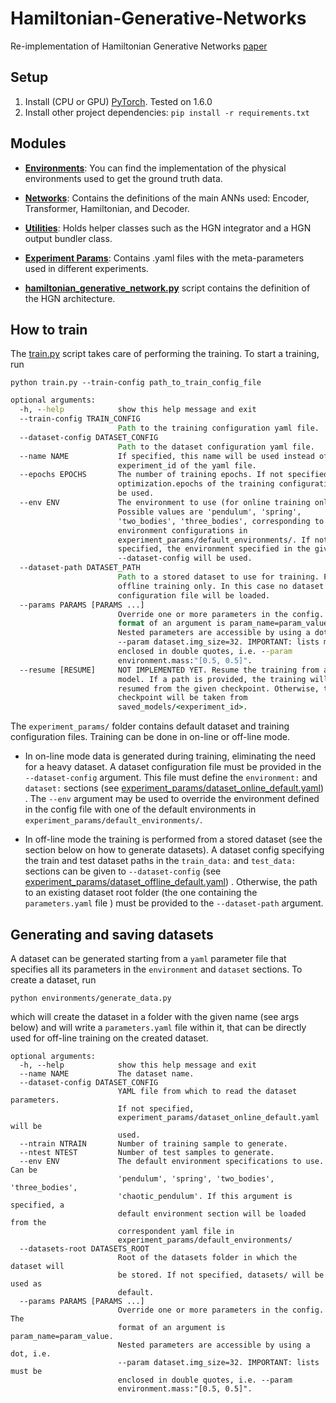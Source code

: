 # Hamiltonian-Generative-Networks
Re-implementation of Hamiltonian Generative Networks [paper](https://arxiv.org/abs/1909.13789)


## Setup

1. Install (CPU or GPU) [PyTorch](https://pytorch.org/). Tested on 1.6.0
2. Install other project dependencies:
`pip install -r requirements.txt`

## Modules

- **[Environments](environments/)**: You can find the implementation of the physical environments used to get the ground truth data.

- **[Networks](networks/)**: Contains the definitions of the main ANNs used: Encoder, Transformer, Hamiltonian, and Decoder.

- **[Utilities](utilities/)**: Holds helper classes such as the HGN integrator and a HGN output bundler class.

- **[Experiment Params](experiment_params/)**: Contains .yaml files with the meta-parameters used in different experiments.

- **[hamiltonian_generative_network.py](hamiltonian_generative_network.py)** script contains the definition of the HGN architecture.

## How to train
The [train.py](train.py) script takes care of performing the training.
To start a training, run 
```commandline
python train.py --train-config path_to_train_config_file
```

```cmd
optional arguments:
  -h, --help            show this help message and exit
  --train-config TRAIN_CONFIG
                        Path to the training configuration yaml file.
  --dataset-config DATASET_CONFIG
                        Path to the dataset configuration yaml file.
  --name NAME           If specified, this name will be used instead of
                        experiment_id of the yaml file.
  --epochs EPOCHS       The number of training epochs. If not specified,
                        optimization.epochs of the training configuration will
                        be used.
  --env ENV             The environment to use (for online training only).
                        Possible values are 'pendulum', 'spring',
                        'two_bodies', 'three_bodies', corresponding to
                        environment configurations in
                        experiment_params/default_environments/. If not
                        specified, the environment specified in the given
                        --dataset-config will be used.
  --dataset-path DATASET_PATH
                        Path to a stored dataset to use for training. For
                        offline training only. In this case no dataset
                        configuration file will be loaded.
  --params PARAMS [PARAMS ...]
                        Override one or more parameters in the config. The
                        format of an argument is param_name=param_value.
                        Nested parameters are accessible by using a dot, i.e.
                        --param dataset.img_size=32. IMPORTANT: lists must be
                        enclosed in double quotes, i.e. --param
                        environment.mass:"[0.5, 0.5]".
  --resume [RESUME]     NOT IMPLEMENTED YET. Resume the training from a saved
                        model. If a path is provided, the training will be
                        resumed from the given checkpoint. Otherwise, the last
                        checkpoint will be taken from
                        saved_models/<experiment_id>.

```
The `experiment_params/` folder contains default dataset and training configuration files.
Training can be done in on-line or off-line mode.

- In on-line mode data is generated during training, eliminating the need for a
heavy dataset. A dataset configuration file must be provided in the `--dataset-config`
argument. This file must define the `environment:` and `dataset:` sections
(see [experiment_params/dataset_online_default.yaml](experiment_params/dataset_online_default.yaml))
. The `--env` argument may be used to override the environment defined in the config file
with one of the default environments in `experiment_params/default_environments/`.

- In off-line mode the training is performed from a stored dataset (see the section below
on how to generate datasets). A dataset config specifying the train and test dataset paths
in the `train_data:` and `test_data:` sections can be given to `--dataset-config` (see
[experiment_params/dataset_offline_default.yaml](experiment_params/dataset_offline_default.yaml))
. Otherwise, the path to an existing dataset root folder (the one containing the
`parameters.yaml` file ) must be provided to the `--dataset-path` argument. 
## Generating and saving datasets
A dataset can be generated starting from a `yaml` parameter file that specifies all its parameters
in the `environment` and `dataset` sections. To create a dataset, run
```commandline
python environments/generate_data.py
```
which will create the dataset in a folder with the given name (see args below) and will
write a `parameters.yaml` file within it, that can be directly used for off-line training
on the created dataset.

```commandline
optional arguments:
  -h, --help            show this help message and exit
  --name NAME           The dataset name.
  --dataset-config DATASET_CONFIG
                        YAML file from which to read the dataset parameters.
                        If not specified,
                        experiment_params/dataset_online_default.yaml will be
                        used.
  --ntrain NTRAIN       Number of training sample to generate.
  --ntest NTEST         Number of test samples to generate.
  --env ENV             The default environment specifications to use. Can be
                        'pendulum', 'spring', 'two_bodies', 'three_bodies',
                        'chaotic_pendulum'. If this argument is specified, a
                        default environment section will be loaded from the
                        correspondent yaml file in
                        experiment_params/default_environments/
  --datasets-root DATASETS_ROOT
                        Root of the datasets folder in which the dataset will
                        be stored. If not specified, datasets/ will be used as
                        default.
  --params PARAMS [PARAMS ...]
                        Override one or more parameters in the config. The
                        format of an argument is param_name=param_value.
                        Nested parameters are accessible by using a dot, i.e.
                        --param dataset.img_size=32. IMPORTANT: lists must be
                        enclosed in double quotes, i.e. --param
                        environment.mass:"[0.5, 0.5]".
```

